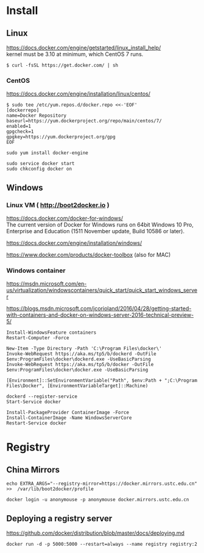 # Install
## Linux
https://docs.docker.com/engine/getstarted/linux_install_help/  
kernel must be 3.10 at minimum, which CentOS 7 runs.
```
$ curl -fsSL https://get.docker.com/ | sh
```
### CentOS
https://docs.docker.com/engine/installation/linux/centos/

```
$ sudo tee /etc/yum.repos.d/docker.repo <<-'EOF'
[dockerrepo]
name=Docker Repository
baseurl=https://yum.dockerproject.org/repo/main/centos/7/
enabled=1
gpgcheck=1
gpgkey=https://yum.dockerproject.org/gpg
EOF

sudo yum install docker-engine

sudo service docker start
sudo chkconfig docker on
```

## Windows 
### Linux VM ( http://boot2docker.io )
https://docs.docker.com/docker-for-windows/  
The current version of Docker for Windows runs on 64bit Windows 10 Pro, Enterprise and Education (1511 November update, Build 10586 or later). 

https://docs.docker.com/engine/installation/windows/

https://www.docker.com/products/docker-toolbox  (also for MAC)


### Windows container
https://msdn.microsoft.com/en-us/virtualization/windowscontainers/quick_start/quick_start_windows_server  

https://blogs.msdn.microsoft.com/jcorioland/2016/04/28/getting-started-with-containers-and-docker-on-windows-server-2016-technical-preview-5/  

```
Install-WindowsFeature containers
Restart-Computer -Force

New-Item -Type Directory -Path 'C:\Program Files\docker\'
Invoke-WebRequest https://aka.ms/tp5/b/dockerd -OutFile $env:ProgramFiles\docker\dockerd.exe -UseBasicParsing
Invoke-WebRequest https://aka.ms/tp5/b/docker -OutFile $env:ProgramFiles\docker\docker.exe -UseBasicParsing

[Environment]::SetEnvironmentVariable("Path", $env:Path + ";C:\Program Files\Docker", [EnvironmentVariableTarget]::Machine)

dockerd --register-service
Start-Service docker

Install-PackageProvider ContainerImage -Force
Install-ContainerImage -Name WindowsServerCore
Restart-Service docker
```




# Registry
## China Mirrors
```
echo EXTRA_ARGS="--registry-mirror=https://docker.mirrors.ustc.edu.cn"  >>  /var/lib/boot2docker/profile

docker login -u anonymouse -p anonymouse docker.mirrors.ustc.edu.cn 
```

## Deploying a registry server
https://github.com/docker/distribution/blob/master/docs/deploying.md  
```
docker run -d -p 5000:5000 --restart=always --name registry registry:2
```
